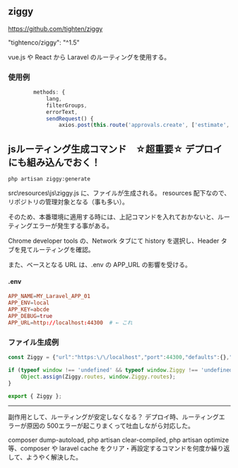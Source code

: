 ## ziggy
https://github.com/tighten/ziggy


"tightenco/ziggy": "^1.5"


vue.js や React から Laravel のルーティングを使用する。


### 使用例
```js
        methods: {
            lang,
            filterGroups,
            errorText,
            sendRequest() {
                axios.post(this.route('approvals.create', ['estimate', this.id]), {
```


## jsルーティング生成コマンド　☆超重要☆ デプロイにも組み込んでおく！
```
php artisan ziggy:generate
```

src\resources\js\ziggy.js に、ファイルが生成される。
resources 配下なので、リポジトリの管理対象となる（事も多い）。

そのため、本番環境に適用する時には、上記コマンドを入れておかないと、ルーティングエラーが発生する事がある。

Chrome developer tools の、Network タブにて history を選択し、Header タブを見てルーティングを確認。

また、ベースとなる URL は、.env の APP_URL の影響を受ける。

#### .env
```conf
APP_NAME=MY_Laravel_APP_01
APP_ENV=local
APP_KEY=abcde
APP_DEBUG=true
APP_URL=http://localhost:44300  # ← これ
```



### ファイル生成例
```js
const Ziggy = {"url":"https:\/\/localhost","port":44300,"defaults":{},"routes":{"approvals.latest":{"uri":"approvals\/{mode}\/{id}\/latest","methods":["GET","HEAD"]},"approvals.create":{"uri":"approvals\/{mode}\/{id}\/create","methods":["POST"]},"approvals.history":{"uri":"approvals\/{mode}\/{id}\/history","methods":["GET","HEAD"]}}};

if (typeof window !== 'undefined' && typeof window.Ziggy !== 'undefined') {
    Object.assign(Ziggy.routes, window.Ziggy.routes);
}

export { Ziggy };
```

_________________________________________________________________________________________

副作用として、ルーティングが安定しなくなる？
デプロイ時、ルーティングエラーが原因の 500エラーが起こりまくって吐血しながら対応した。

composer dump-autoload, php artisan clear-compiled, php artisan optimize 等、composer や laravel cache をクリア・再設定するコマンドを何度か繰り返して、ようやく解決した。




